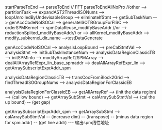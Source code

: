 startParseToEnd --> parseToEnd // FFT
                    parseToEndAllNoPro //other
                        --> partitionTask -->   expandAST2ThreadISONums --> loopUnrolledByUndevisableGroup
                        --> eliminateIfStmt --> getSubTaskNum -->   genAccCodeNoISOCal --> generateISOTBGroupForFISC
                        --> orderSPMKernel  --> spmDataReuse_modifyBaseAddr //or
                                            --> reductionSplited_modifyBaseAddr// or
                                            --> allKernel_modifyBaseAddr --> modify_subkernel_dir_name -->testDataGenerate

genAccCodeNoISOCal --> analysisLoopBound --> preCalStmtVal --> analysisStmt --> initSubTaskInstanceNum
    --> analysisDataRegionClassicTB --> initSPMInfo -->  modifyArrayRef2SPMArray --> dealAllArrayRefExpr_lin_base_spmaddr 
    --> dealAllArrayRefExpr_lin --> getArraySubscriptExprAddr_spm


analysisDataRegionClassicTB --> transCooFromBlock2Grid --> findThreadISOGroupNums --> analysisDataRegionForClassicEB

analysisDataRegionForClassicEB --> getAllArrayRef --> (init the data region) --> (cal low bound) 
                                                                             --> getArraySubStmt -> calArraySubStmtVal
                                                                             --> (cal the up bound) -- (get gap)


getArraySubscriptExprAddr_spm -->  getArraySubStmt -->  calArraySubStmtVal -- (increase dim) -- (transpose) -- (minus data region for spm addr) -- (get line addr)  --- 输出spm线性地址